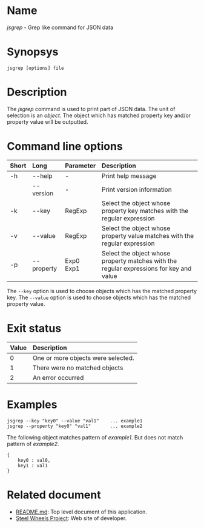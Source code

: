 # Name
*jsgrep* - Grep like command for JSON data

# Synopsys
````
jsgrep [options] file
````
# Description
The *jsgrep* command is used to print part of JSON data.
The unit of selection is an *object*.
The object which has matched property key and/or property value will be outputted.

# Command line options
|Short  |Long       |Parameter  |Description            |
|:---   |:---       |:---       |:---                   |
|-h     |--help     |-          |Print help message     |
|       |--version  |-          |Print version information |
|-k     |--key      |RegExp     |Select the object whose property key matches with the regular expression|
|-v     |--value    |RegExp     |Select the object whose property value matches with the regular expression|
|-p     |--property |Exp0 Exp1| Select the object whose property matches with the regular expressions for key and value|

The `--key` option is used to choose objects which has the matched property key.
The `--value` option is used to choose objects which has the matched property value.

# Exit status
|Value  |Description                          |
|:---   |:---                                 |
|0      |One or more objects were selected.   |
|1      |There were no matched objects        |
|2      |An error occurred                    |

# Examples
````
jsgrep --key "key0" --value "val1"    ... example1
jsgrep --property "key0" "val1"       ... example2
````
The following object matches pattern of *example1*. But does not match pattern of *example2*.
````
{
    key0 : val0,
    key1 : val1
}
````

# Related document
* [README.md](https://github.com/steelwheels/JSRunner/blob/master/README.md): Top level document of this application.
* [Steel Wheels Project](http://steelwheels.github.io): Web site of developer.
